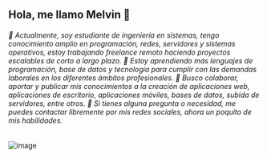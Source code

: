 ## Hola, me llamo Melvin 👋

###### 🔭 Actualmente, soy estudiante de ingeniería en sistemas, tengo conocimiento amplio en programación, redes, servidores y sistemas operativos, estoy trabajando freelance remoto haciendo proyectos escalables de corto a largo plazo. 🌱 Estoy aprendiendo más lenguajes de programación, base de datos y tecnología para cumplir con las demandas laborales en los diferentes ámbitos profesionales. 👯 Busco colaborar, aportar y publicar mis conocimientos a la creación de aplicaciones web, aplicaciones de escritorio, aplicaciones móviles, bases de datos, subida de servidores, entre otros. 💬 Si tienes alguna pregunta o necesidad, me puedes contactar libremente por mis redes sociales, ahora un poquito de mis habilidades.

![image](https://user-images.githubusercontent.com/76851489/201485341-5b63159c-7381-4dda-821e-01a84f510083.png)
